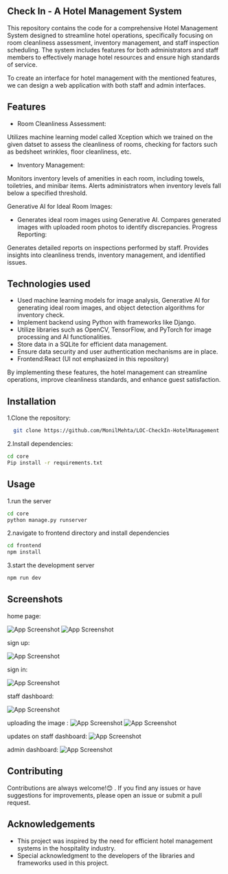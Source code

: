 ##  Check In - A Hotel Management System
This repository contains the code for a comprehensive Hotel Management System designed to streamline hotel operations, specifically focusing on room cleanliness assessment, inventory management, and staff inspection scheduling. The system includes features for both administrators and staff members to effectively manage hotel resources and ensure high standards of service.

To create an interface for hotel management with the mentioned features, we can design a web application with both staff and admin interfaces. 
## Features

- Room Cleanliness Assessment:

Utilizes machine learning model called Xception which we trained on the given datset to assess the cleanliness of rooms, checking for factors such as bedsheet wrinkles, floor cleanliness, etc.

- Inventory Management:

Monitors inventory levels of amenities in each room, including towels, toiletries, and minibar items.
Alerts administrators when inventory levels fall below a specified threshold.

Generative AI for Ideal Room Images:

- Generates ideal room images using Generative AI.
Compares generated images with uploaded room photos to identify discrepancies.
Progress Reporting:

Generates detailed reports on inspections performed by staff.
Provides insights into cleanliness trends, inventory management, and identified issues.



## Technologies used

- Used machine learning models for image analysis, Generative AI for generating ideal room images, and  object detection algorithms for inventory check.
- Implement backend using Python with frameworks like Django.
- Utilize libraries such as OpenCV, TensorFlow, and PyTorch for image processing and AI functionalities.
- Store data in a SQLite for efficient data management.
- Ensure data security and user authentication mechanisms are in place.
- Frontend:React (UI not emphasized in this repository)

By implementing these features, the hotel management can streamline operations, improve cleanliness standards, and enhance guest satisfaction.
## Installation

1.Clone the repository:

```bash
  git clone https://github.com/MonilMehta/LOC-CheckIn-HotelManagement

```

2.Install dependencies:

```bash
cd core
Pip install -r requirements.txt
```
    
## Usage
1.run the server

```bash
cd core
python manage.py runserver
```

2.navigate to frontend directory and install dependencies


```bash
cd frontend
npm install
```

3.start the development server

```bash
npm run dev
```

## Screenshots

home page:

![App Screenshot](https://github.com/MonilMehta/LOC-CheckIn-HotelManagement/blob/main/photo/Untitled1.png)
![App Screenshot](https://github.com/MonilMehta/LOC-CheckIn-HotelManagement/blob/main/photo/Untitled.png)

sign up:

![App Screenshot](https://github.com/MonilMehta/LOC-CheckIn-HotelManagement/blob/main/photo/Untitled2.png)

sign in:

![App Screenshot](https://github.com/MonilMehta/LOC-CheckIn-HotelManagement/blob/main/photo/Untitled3.png)

staff dashboard:

![App Screenshot](https://github.com/MonilMehta/LOC-CheckIn-HotelManagement/blob/main/photo/Untitled5.png)

uploading the image :
![App Screenshot](https://github.com/MonilMehta/LOC-CheckIn-HotelManagement/blob/main/photo/Untitled6.png)
![App Screenshot](https://github.com/MonilMehta/LOC-CheckIn-HotelManagement/blob/main/photo/Untitled7.png)


updates on staff dashboard:
![App Screenshot](https://github.com/MonilMehta/LOC-CheckIn-HotelManagement/blob/main/photo/qd.png)

admin dashboard:
![App Screenshot](https://github.com/MonilMehta/LOC-CheckIn-HotelManagement/blob/main/photo/34.png)


## Contributing

Contributions are always welcome!😊
. If you find any issues or have suggestions for improvements, please open an issue or submit a pull request.

## Acknowledgements

- This project was inspired by the need for efficient hotel management systems in the hospitality industry.
- Special acknowledgment to the developers of the libraries and frameworks used in this project.

















